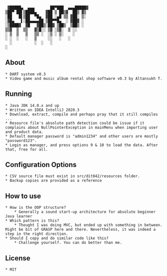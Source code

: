      ▓█████▄  ▄▄▄       ██▀███  ▄▄▄█████▓
    ▒██▀ ██▌▒████▄    ▓██ ▒ ██▒▓  ██▒ ▓▒
    ░██   █▌▒██  ▀█▄  ▓██ ░▄█ ▒▒ ▓██░ ▒░
    ░▓█▄   ▌░██▄▄▄▄██ ▒██▀▀█▄  ░ ▓██▓ ░
    ░▒████▓  ▓█   ▓██▒░██▓ ▒██▒  ▒██▒ ░
    ▒▒▓  ▒  ▒▒   ▓▒█░░ ▒▓ ░▒▓░  ▒ ░░
    ░ ▒  ▒   ▒   ▒▒ ░  ░▒ ░ ▒░    ░
    ░ ░  ░   ░   ▒     ░░   ░   ░
      ░          ░  ░   ░
    ░

**About**
---
	* DART system v0.3
	* Video game and music album rental shop software v0.3 by Altansukh T.

**Running**
---
	* Java JDK 14.0.x and up
	* Written on IDEA IntelliJ 2020.3
	* Download, extract, compile and perhaps pray that it still compiles ...
	* Resource file's absolute path detection could be issue if it complains about NullPointerException in mainMenu when importing user and product data.
	* Default manager password is "admin1234" and other users are mostly "password123".
	* Login as manager, and press options 9 & 10 to load the data. After that, free for all.

**Configuration Options**
---
	* CSV source file must exist in src/dit042/resources folder.
	* Backup copies are provided as a reference

**How to use**
---
	* How is the OOP structure?
		* Generally a sound start-up architecture for absolute beginner Java learner
	* Which pattern is this?
		* Thought I was doing MVC, but ended up with something in between. Might be bit of GRASP here and there. Nevertheless, it was indeed a step in the right direction.
	* Should I copy and do similar code like this?
		* Challenge yourself. You can do better than me.

**License**
---
	* MIT
